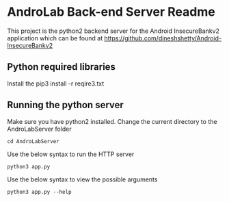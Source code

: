 AndroLab Back-end Server Readme
==========

This project is the python2 backend server for the Android InsecureBankv2 application which can be found at https://github.com/dineshshetty/Android-InsecureBankv2


Python required libraries
-----

Install the 
pip3 install -r reqire3.txt



Running the python server
-----
Make sure you have python2 installed. Change the current directory to the AndroLabServer folder

	cd AndroLabServer

Use the below syntax to run the HTTP server

	python3 app.py

Use the below syntax to view the possible arguments

	python3 app.py --help
